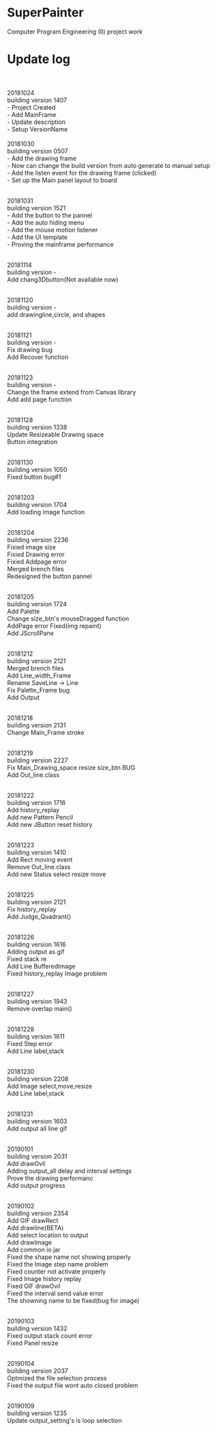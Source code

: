 # SuperPainter

Computer Program Engineering (II) project work 

# Update log
<br>
<br> 20181024
<br> building version 1407
<br>- Project Created
<br>- Add MainFrame
<br>- Update description
<br>- Setup VersionName

<br>
<br> 20181030
<br> building version 0507
<br>- Add the drawing frame
<br>- Now can change the build version from auto generate to manual setup 
<br>- Add the listen event for the drawing frame (clicked)
<br>- Set up the Main panel layout to board 

<br> 20181031
<br> building version 1521
<br>- Add the button to the pannel
<br>- Add the auto hiding menu
<br>- Add the mouse motion listener
<br>- Add the UI template
<br>- Proving the mainframe performance

<br> 20181114
<br> building version -
<br> Add chang3Dbutton(Not available now)

<br> 20181120
<br> building version -
<br>add drawingline,circle, and shapes

<br> 20181121
<br> building version -
<br> Fix drawing bug
<br> Add Recover function

<br> 20181123
<br> building version -
<br> Change the frame extend from Canvas library 
<br> Add add page function

<br> 20181128
<br> building version 1338
<br> Update Resizeable Drawing space
<br> Button integration

<br> 20181130
<br> building version 1050
<br> Fixed button bug#1

<br> 20181203
<br> building version 1704
<br> Add loading image function

<br> 20181204
<br> building version 2236
<br> Fixied image size
<br> Fixied Drawing error
<br> Fixied Addpage error
<br> Merged brench files
<br> Redesigned the button pannel

<br> 20181205
<br> building version 1724
<br> Add Palette
<br> Change size_btn's mouseDragged function
<br> AddPage error Fixed(img repaint)
<br> Add  JScrollPane

<br> 20181212
<br> building version 2121
<br> Merged brench files
<br> Add Line_width_Frame
<br> Rename SaveLine -> Line
<br> Fix Palette_Frame bug
<br> Add Output

<br> 20181218
<br> building version 2131
<br> Change Main_Frame stroke

<br> 20181219
<br> building version 2227
<br> Fix Main_Drawing_space resize size_btn BUG
<br> Add Out_line.class

<br> 20181222
<br> building version 1716
<br> Add history_replay 
<br> Add new Pattern Pencil
<br> Add new JButton reset history 

<br> 20181223
<br> building version 1410
<br> Add Rect moving event
<br> Remove Out_line.class
<br> Add new Status select resize move

<br> 20181225
<br> building version 2121
<br> Fix history_replay
<br> Add Judge_Quadrant()

<br> 20181226
<br> building version 1616
<br> Adding output as gif
<br> Fixed stack re
<br> Add Line BufferedImage
<br> Fixed history_replay Image problem

<br> 20181227
<br> building version 1943
<br> Remove overlap main()

<br> 20181228
<br> building version 1611
<br> Fixed Step error
<br> Add Line label,stack

<br> 20181230
<br> building version 2208
<br> Add  Image select,move,resize
<br> Add Line label,stack

<br> 20181231
<br> building version 1603
<br> Add output all line gif

<br> 20190101
<br> building version 2031
<br> Add drawOvil
<br> Adding output_all delay and interval settings
<br> Prove the drawing performanc
<br> Add output progress

<br> 20190102
<br> building version 2354
<br> Add GIF drawRect
<br> Add drawline(BETA)
<br> Add select location to output
<br> Add drawImage
<br> Add common io jar
<br> Fixed the shape name not showing properly
<br> Fixed the Image step name problem
<br> Fixed counter not activate properly
<br> Fixed Image history replay
<br> Fixed GIF drawOvil
<br> Fixed the interval send value error 
<br> The showning name to be fixed(bug for image)

<br> 20190103
<br> building version 1432
<br> Fixed output stack count error
<br> Fixed Panel resize

<br> 20190104 
<br> building version 2037
<br> Optmized the file selection process
<br> Fixed the output file wont auto closed problem

<br> 20190109
<br> building version 1235
<br> Update output_setting's is loop selection
